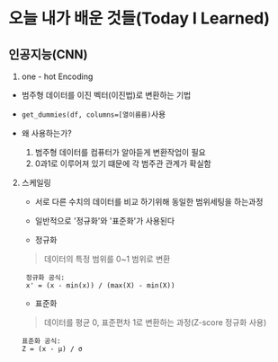 # 오늘 내가 배운 것들(Today I Learned)

## 인공지능(CNN)

1. one - hot Encoding

- 범주형 데이터를 이진 벡터(이진법)로 변환하는 기법
- `get_dummies(df, columns=[열이름름)`사용

- 왜 사용하는가?

    1. 범주형 데이터를 컴퓨터가 알아듣게 변환작업이 필요
    2. 0과1로 이루어져 있기 떄문에 각 범주관 관계가 확실함

2. 스케일링

    - 서로 다른 수치의 데이터를 비교 하기위해 동일한 범위세팅을 하는과정
    - 일반적으로 '정규화'와 '표준화'가 사용된다

    - 정규화
    > 데이터의 특정 범위를 0~1 범위로 변환

   ```plaintext
    정규화 공식:
    x' = (x - min(x)) / (max(X) - min(X))
    ```

    - 표준화
    > 데이터를 평균 0, 표준편차 1로 변환하는 과정(Z-score 정규화 사용)

    ```plaintext
    표준화 공식:
    Z = (x - μ) / σ
    ```